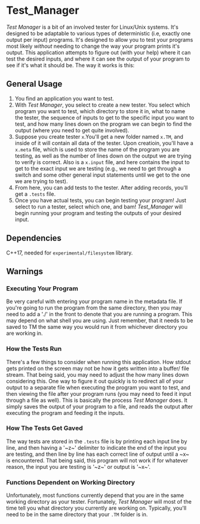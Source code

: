 # Test_Manager

*Test Manager* is a bit of an involved tester for Linux/Unix systems. It's
designed to be adaptable to various types of deterministic (i.e, exactly one
output per input) programs. It's designed to allow you to test your programs
most likely *without* needing to change the way your program prints it's
output. This application attempts to figure out (with your help) where it can
test the desired inputs, and where it can see the output of your program to see
if it's what it should be. The way it works is this:

## General Usage
1. You find an application you want to test.
2. With *Test Manager*, you select to create a new tester. You select which
program you want to test, which directory to store it in, what to name the
tester, the sequence of inputs to get to the specific input *you* want to test,
and how many lines down on the program we can begin to find the output (where
you need to get quite involved). 
3. Suppose you create tester `x`.You'll get a new folder named `x.TM`, and inside
of it will contain all data of the tester. Upon creatioin, you'll have a
`x.meta` file, which is used to store the name of the program you are testing,
as well as the number of lines down on the output we are trying to verify is
correct. Also is a `x.input` file, and here contains the input to get to the
exact input we are testing (e.g., we need to get through a switch and some
other general input statements until we get to the one we are trying to test).
4. From here, you can add tests to the tester. After adding records, you'll get a
`.tests` file.
5. Once you have actual tests, you can begin testing your program! Just select to
run a tester, select which one, and bam! *Test_Manager* will begin running your
program and testing the outputs of your desired input.

## Dependencies
C++17, needed for `experimental/filesystem` library.

## Warnings

### Executing Your Program
Be very careful with entering your program name in the metadata file. If you're
going to run the program from the same directory, then you may need to add a
'./' in the front to denote that you are running a program. This may depend on
what shell you are using. Just remember, that it needs to be saved to TM the
same way you would run it from whichever directory you are working in.

### How the Tests Run
There's a few things to consider when running this application. How stdout gets
printed on the screen may not be how it gets written into a buffer/ file
stream. That being said, you may need to adjust the how many lines down
considering this. One way to figure it out quickly is to redirect all of your
output to a separate file when executing the program you want to test, and then
viewing the file after your program runs (you may need to feed it input through
a file as well). This is basically the process *Test Manager* does. It simply
saves the output of your program to a file, and reads the output after
executing the program and feeding it the inputs. 

### How The Tests Get Gaved
The way tests are stored in the `.tests` file is by printing each input line by
line, and then having a '\~z\~' delimiter to indicate the end of the input you
are testing, and then line by line has each correct line of output until a
\~x\~ is encountered. That being said, this program will not work if for
whatever reason, the input you are testing is '\~z\~' or output is '\~x\~'.

### Functions Dependent on Working Directory
Unfortunately, most functions currently depend that you are in the same working
directory as your tester. Fortunately, *Test Manager* will most of the time
tell you what directory you currently are working on. Typically, you'll need to
be in the same directory that your `.TM` folder is in.
